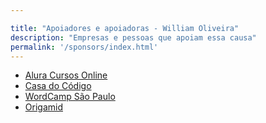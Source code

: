 ```yaml
---

title: "Apoiadores e apoiadoras - William Oliveira"
description: "Empresas e pessoas que apoiam essa causa"
permalink: '/sponsors/index.html'
---
```


- [Alura Cursos Online](https://www.alura.com.br/)
- [Casa do Código](https://www.casadocodigo.com.br/)
- [WordCamp São Paulo](http://saopaulo.wordcamp.org/)
- [Origamid](https://www.origamid.com/)
